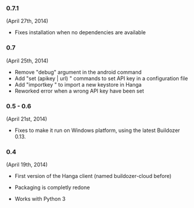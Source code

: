 ### 0.7.1
(April 27th, 2014)

- Fixes installation when no dependencies are available


### 0.7
(April 25th, 2014)

- Remove "debug" argument in the android command
- Add "set (apikey | url) <value>" commands to set API key in a configuration file
- Add "importkey <file>" to import a new keystore in Hanga
- Reworked error when a wrong API key have been set


### 0.5 - 0.6
(April 21st, 2014)

- Fixes to make it run on Windows platform, using the latest Buildozer 0.13.


### 0.4
(April 19th, 2014)

- First version of the Hanga client (named buildozer-cloud before)

- Packaging is completly redone

- Works with Python 3
